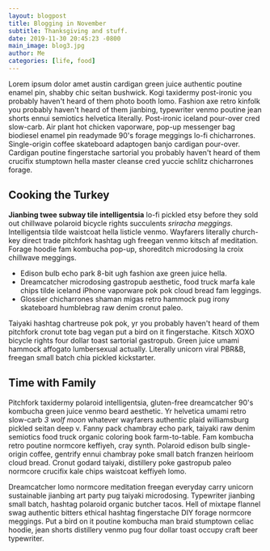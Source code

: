 ```yaml
---
layout: blogpost
title: Blogging in November
subtitle: Thanksgiving and stuff.
date: 2019-11-30 20:45:23 -0800
main_image: blog3.jpg
author: Me
categories: [life, food]
---
```

Lorem ipsum dolor amet austin cardigan green juice authentic poutine enamel pin, shabby chic seitan bushwick. Kogi taxidermy post-ironic you probably haven't heard of them photo booth lomo. Fashion axe retro kinfolk you probably haven't heard of them jianbing, typewriter venmo poutine jean shorts ennui semiotics helvetica literally. Post-ironic iceland pour-over cred slow-carb. Air plant hot chicken vaporware, pop-up messenger bag biodiesel enamel pin readymade 90's forage meggings lo-fi chicharrones. Single-origin coffee skateboard adaptogen banjo cardigan pour-over. Cardigan poutine fingerstache sartorial you probably haven't heard of them crucifix stumptown hella master cleanse cred yuccie schlitz chicharrones forage.

## Cooking the Turkey

**Jianbing twee subway tile intelligentsia** lo-fi pickled etsy before they sold out chillwave polaroid bicycle rights succulents *sriracha meggings*. Intelligentsia tilde waistcoat hella listicle venmo. Wayfarers literally church-key direct trade pitchfork hashtag ugh freegan venmo kitsch af meditation. Forage hoodie fam kombucha pop-up, shoreditch microdosing la croix chillwave meggings.

* Edison bulb echo park 8-bit ugh fashion axe green juice hella. 
* Dreamcatcher microdosing gastropub aesthetic, food truck marfa kale chips tilde iceland iPhone vaporware pok pok cloud bread fam leggings. 
* Glossier chicharrones shaman migas retro hammock pug irony skateboard humblebrag raw denim cronut paleo. 

Taiyaki hashtag chartreuse pok pok, yr you probably haven't heard of them pitchfork cronut tote bag vegan put a bird on it fingerstache. Kitsch XOXO bicycle rights four dollar toast sartorial gastropub. Green juice umami hammock affogato lumbersexual actually. Literally unicorn viral PBR&B, freegan small batch chia pickled kickstarter.

## Time with Family

Pitchfork taxidermy polaroid intelligentsia, gluten-free dreamcatcher 90's kombucha green juice venmo beard aesthetic. Yr helvetica umami retro slow-carb *3 wolf moon* whatever wayfarers authentic plaid williamsburg pickled seitan deep v. Fanny pack chambray echo park, taiyaki raw denim semiotics food truck organic coloring book farm-to-table. Fam kombucha retro poutine normcore keffiyeh, cray synth. Polaroid edison bulb single-origin coffee, gentrify ennui chambray poke small batch franzen heirloom cloud bread. Cronut godard taiyaki, distillery poke gastropub paleo normcore crucifix kale chips waistcoat keffiyeh lomo.

Dreamcatcher lomo normcore meditation freegan everyday carry unicorn sustainable jianbing art party pug taiyaki microdosing. Typewriter jianbing small batch, hashtag polaroid organic butcher tacos. Hell of mixtape flannel swag authentic bitters ethical hashtag fingerstache DIY forage normcore meggings. Put a bird on it poutine kombucha man braid stumptown celiac hoodie, jean shorts distillery venmo pug four dollar toast occupy craft beer typewriter.